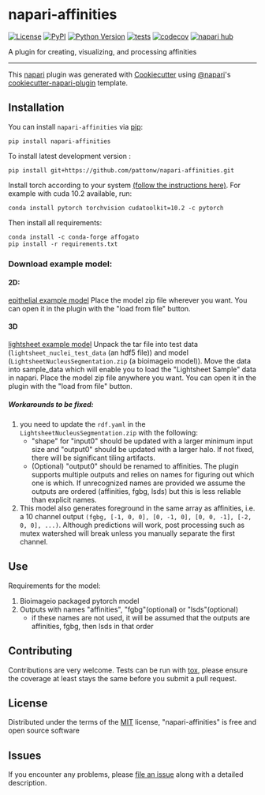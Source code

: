 # napari-affinities

[![License](https://img.shields.io/pypi/l/napari-affinities.svg?color=green)](https://github.com/pattonw/napari-affinities/raw/main/LICENSE)
[![PyPI](https://img.shields.io/pypi/v/napari-affinities.svg?color=green)](https://pypi.org/project/napari-affinities)
[![Python Version](https://img.shields.io/pypi/pyversions/napari-affinities.svg?color=green)](https://python.org)
[![tests](https://github.com/pattonw/napari-affinities/workflows/tests/badge.svg)](https://github.com/pattonw/napari-affinities/actions)
[![codecov](https://codecov.io/gh/pattonw/napari-affinities/branch/main/graph/badge.svg)](https://codecov.io/gh/pattonw/napari-affinities)
[![napari hub](https://img.shields.io/endpoint?url=https://api.napari-hub.org/shields/napari-affinities)](https://napari-hub.org/plugins/napari-affinities)

A plugin for creating, visualizing, and processing affinities

---

This [napari] plugin was generated with [Cookiecutter] using [@napari]'s [cookiecutter-napari-plugin] template.

<!--
Don't miss the full getting started guide to set up your new package:
https://github.com/napari/cookiecutter-napari-plugin#getting-started

and review the napari docs for plugin developers:
https://napari.org/plugins/stable/index.html
-->

## Installation

You can install `napari-affinities` via [pip]:

    pip install napari-affinities

To install latest development version :

    pip install git+https://github.com/pattonw/napari-affinities.git

Install torch according to your system [(follow the instructions here)](https://pytorch.org/get-started/locally/). For example with cuda 10.2 available, run:

    conda install pytorch torchvision cudatoolkit=10.2 -c pytorch

Then install all requirements:

    conda install -c conda-forge affogato
    pip install -r requirements.txt

### Download example model:

#### 2D:

[epithelial example model](https://oc.embl.de/index.php/s/zfWMKu7HoQnSJLs)
Place the model zip file wherever you want. You can open it in the plugin with the "load from file" button.

#### 3D

[lightsheet example model](https://owncloud.gwdg.de/index.php/s/LsShICsOcilqPRs)
Unpack the tar file into test data (`lightsheet_nuclei_test_data` (an hdf5 file)) and model (`LightsheetNucleusSegmentation.zip` (a bioimageio model)).
Move the data into sample_data which will enable you to load the "Lightsheet Sample" data in napari.
Place the model zip file anywhere you want. You can open it in the plugin with the "load from file" button.

##### Workarounds to be fixed:

1. you need to update the `rdf.yaml` in the `LightsheetNucleusSegmentation.zip` with the following:
   - "shape" for "input0" should be updated with a larger minimum input size and "output0" should be updated with a larger halo. If not fixed, there will be significant tiling artifacts.
   - (Optional) "output0" should be renamed to affinities. The plugin supports multiple outputs and relies on names for figuring out which one is which. If unrecognized names are provided we assume the outputs are ordered (affinities, fgbg, lsds) but this is less reliable than explicit names.
2. This model also generates foreground in the same array as affinities, i.e. a 10 channel output `(fgbg, [-1, 0, 0], [0, -1, 0], [0, 0, -1], [-2, 0, 0], ...)`. Although predictions will work, post processing such as mutex watershed will break unless you manually separate the first channel.

## Use

Requirements for the model:

1. Bioimageio packaged pytorch model
2. Outputs with names "affinities", "fgbg"(optional) or "lsds"(optional)
   - if these names are not used, it will be assumed that the outputs are affinities, fgbg, then lsds in that order

## Contributing

Contributions are very welcome. Tests can be run with [tox], please ensure
the coverage at least stays the same before you submit a pull request.

## License

Distributed under the terms of the [MIT] license,
"napari-affinities" is free and open source software

## Issues

If you encounter any problems, please [file an issue] along with a detailed description.

[napari]: https://github.com/napari/napari
[cookiecutter]: https://github.com/audreyr/cookiecutter
[@napari]: https://github.com/napari
[mit]: http://opensource.org/licenses/MIT
[bsd-3]: http://opensource.org/licenses/BSD-3-Clause
[gnu gpl v3.0]: http://www.gnu.org/licenses/gpl-3.0.txt
[gnu lgpl v3.0]: http://www.gnu.org/licenses/lgpl-3.0.txt
[apache software license 2.0]: http://www.apache.org/licenses/LICENSE-2.0
[mozilla public license 2.0]: https://www.mozilla.org/media/MPL/2.0/index.txt
[cookiecutter-napari-plugin]: https://github.com/napari/cookiecutter-napari-plugin
[file an issue]: https://github.com/pattonw/napari-affinities/issues
[napari]: https://github.com/napari/napari
[tox]: https://tox.readthedocs.io/en/latest/
[pip]: https://pypi.org/project/pip/
[pypi]: https://pypi.org/
